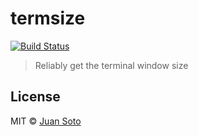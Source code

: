# termsize

[![Build Status](https://travis-ci.org/sotojuan/termsize.svg?branch=master)](https://travis-ci.org/sotojuan/termsize)

> Reliably get the terminal window size

## License

MIT © [Juan Soto](http://juansoto.me)
